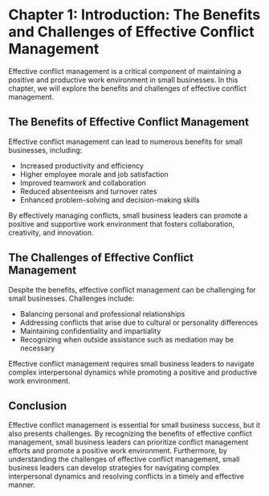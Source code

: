 Chapter 1: Introduction: The Benefits and Challenges of Effective Conflict Management
=====================================================================================

Effective conflict management is a critical component of maintaining a positive and productive work environment in small businesses. In this chapter, we will explore the benefits and challenges of effective conflict management.

The Benefits of Effective Conflict Management
---------------------------------------------

Effective conflict management can lead to numerous benefits for small businesses, including:

* Increased productivity and efficiency
* Higher employee morale and job satisfaction
* Improved teamwork and collaboration
* Reduced absenteeism and turnover rates
* Enhanced problem-solving and decision-making skills

By effectively managing conflicts, small business leaders can promote a positive and supportive work environment that fosters collaboration, creativity, and innovation.

The Challenges of Effective Conflict Management
-----------------------------------------------

Despite the benefits, effective conflict management can be challenging for small businesses. Challenges include:

* Balancing personal and professional relationships
* Addressing conflicts that arise due to cultural or personality differences
* Maintaining confidentiality and impartiality
* Recognizing when outside assistance such as mediation may be necessary

Effective conflict management requires small business leaders to navigate complex interpersonal dynamics while promoting a positive and productive work environment.

Conclusion
----------

Effective conflict management is essential for small business success, but it also presents challenges. By recognizing the benefits of effective conflict management, small business leaders can prioritize conflict management efforts and promote a positive work environment. Furthermore, by understanding the challenges of effective conflict management, small business leaders can develop strategies for navigating complex interpersonal dynamics and resolving conflicts in a timely and effective manner.
